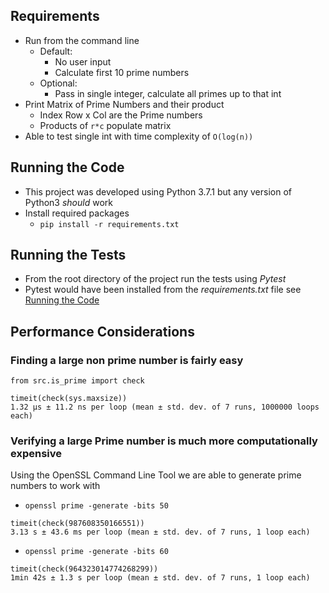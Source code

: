 ## Requirements
- Run from the command line
    - Default:
        - No user input
        - Calculate first 10 prime numbers
    - Optional:
        - Pass in single integer, calculate all primes up to that int
- Print Matrix of Prime Numbers and their product
    - Index Row x Col are the Prime numbers
    - Products of `r*c` populate matrix
- Able to test single int with time complexity of `O(log(n))`

## Running the Code
- This project was developed using Python 3.7.1 but any version of Python3 _should_ work
- Install required packages
    - `pip install -r requirements.txt`

## Running the Tests
- From the root directory of the project run the tests using *Pytest*
- Pytest would have been installed from the _requirements.txt_ file see [Running the
  Code](#running-the-code)

## Performance Considerations
### Finding a large non prime number is fairly easy
```
from src.is_prime import check

timeit(check(sys.maxsize))
1.32 µs ± 11.2 ns per loop (mean ± std. dev. of 7 runs, 1000000 loops each)
```

### Verifying a large Prime number is much more computationally expensive
Using the OpenSSL Command Line Tool we are able to generate prime numbers to work with
- `openssl prime -generate -bits 50`
```
timeit(check(987608350166551))
3.13 s ± 43.6 ms per loop (mean ± std. dev. of 7 runs, 1 loop each)
```

- `openssl prime -generate -bits 60`
```
timeit(check(964323014774268299))
1min 42s ± 1.3 s per loop (mean ± std. dev. of 7 runs, 1 loop each)
```
